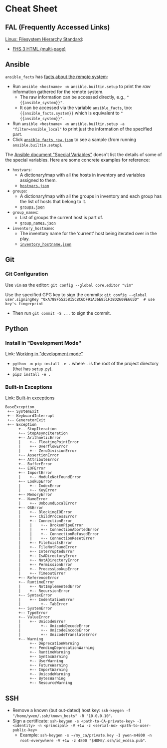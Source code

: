 # Cheat Sheet

## FAL (Frequently Accessed Links)

[Linux: Filesystem Hierarchy Standard](https://refspecs.linuxfoundation.org/fhs.shtml):
- [FHS 3 HTML (multi-page)](https://refspecs.linuxfoundation.org/FHS_3.0/fhs/index.html)

## Ansible

`ansible_facts` has [facts about the remote system](https://docs.ansible.com/ansible/latest/user_guide/playbooks_vars_facts.html#ansible-facts):
- Run `ansible <hostname> -m ansible.builtin.setup` to print the _raw_ information gathered for the remote system.
  - The raw information can be accessed directly, e.g., `"{{ansible_system}}"`.
  - It can be accessed via the variable `ansible_facts`, too: `{{ansible_facts.system}}` which is equivalent to `"{{ansible_system}}"`.
- Run `ansible <hostname> -m ansible.builtin.setup -a "filter=ansible_local"` to print just the information of the specified part.
- Click [`ansible_facts_raw.json`](./Ansible/ansible_facts_raw.json) to see a sample (from running `ansible.builtin.setup`).

The [Ansible document "Special Variables"](https://docs.ansible.com/ansible/latest/reference_appendices/special_variables.html) doesn't list the details of some of the special variables. Here are some concrete examples for reference:
- `hostvars`:
  - A dictionary/map with all the hosts in inventory and variables assigned to them.
  - [`hostvars.json`](./Ansible/hostvars.json)
- `groups`:
  - A dictionary/map with all the groups in inventory and each group has the list of hosts that belong to it.
  - [`groups.json`](./Ansible/groups.json)
- `group_names`:
  - List of groups the current host is part of.
  - [`group_names.json`](./Ansible/group_names.json)
- `inventory_hostname`:
  - The inventory name for the ‘current’ host being iterated over in the play.
  - [`inventory_hostname.json`](./Ansible/inventory_hostname.json)

## Git

### Git Configuration

Use `vim` as the editor: `git config --global core.editor "vim"`

Use the specified GPG key to sign the commits: `git config --global user.signingKey "0xA788F5525815CBC6DF91A36E851F38D2609E665D"  # use key's fingerprint`
- Then run `git commit -S ...` to sign the commit.

## Python

### Install in "Development Mode"

Link: [Working in "development mode"](https://packaging.python.org/guides/distributing-packages-using-setuptools/#working-in-development-mode)

- `python -m pip install -e .` where `.` is the root of the project directory (that has `setup.py`).
- `pip3 install -e .`

### Built-in Exceptions

Link: [Built-in exceptions](https://docs.python.org/3/library/exceptions.html)

```
BaseException
 +-- SystemExit
 +-- KeyboardInterrupt
 +-- GeneratorExit
 +-- Exception
      +-- StopIteration
      +-- StopAsyncIteration
      +-- ArithmeticError
      |    +-- FloatingPointError
      |    +-- OverflowError
      |    +-- ZeroDivisionError
      +-- AssertionError
      +-- AttributeError
      +-- BufferError
      +-- EOFError
      +-- ImportError
      |    +-- ModuleNotFoundError
      +-- LookupError
      |    +-- IndexError
      |    +-- KeyError
      +-- MemoryError
      +-- NameError
      |    +-- UnboundLocalError
      +-- OSError
      |    +-- BlockingIOError
      |    +-- ChildProcessError
      |    +-- ConnectionError
      |    |    +-- BrokenPipeError
      |    |    +-- ConnectionAbortedError
      |    |    +-- ConnectionRefusedError
      |    |    +-- ConnectionResetError
      |    +-- FileExistsError
      |    +-- FileNotFoundError
      |    +-- InterruptedError
      |    +-- IsADirectoryError
      |    +-- NotADirectoryError
      |    +-- PermissionError
      |    +-- ProcessLookupError
      |    +-- TimeoutError
      +-- ReferenceError
      +-- RuntimeError
      |    +-- NotImplementedError
      |    +-- RecursionError
      +-- SyntaxError
      |    +-- IndentationError
      |         +-- TabError
      +-- SystemError
      +-- TypeError
      +-- ValueError
      |    +-- UnicodeError
      |         +-- UnicodeDecodeError
      |         +-- UnicodeEncodeError
      |         +-- UnicodeTranslateError
      +-- Warning
           +-- DeprecationWarning
           +-- PendingDeprecationWarning
           +-- RuntimeWarning
           +-- SyntaxWarning
           +-- UserWarning
           +-- FutureWarning
           +-- ImportWarning
           +-- UnicodeWarning
           +-- BytesWarning
           +-- ResourceWarning
```

## SSH

- Remove a known (but out-dated) host key: `ssh-keygen -f "/home/ywen/.ssh/known_hosts" -R "10.0.0.10"`.
- Sign a certificate: `ssh-keygen -s <path-to-CA-private-key> -I <identity> -n <principal> -V +1w -z <serial-no> <path-to-user-public-key>`
  - Example: `ssh-keygen -s ~/my_ca/private.key -I ywen-m4800 -n root-everywhere -V +1w -z 4800 "$HOME/.ssh/id_ecdsa.pub"`.
